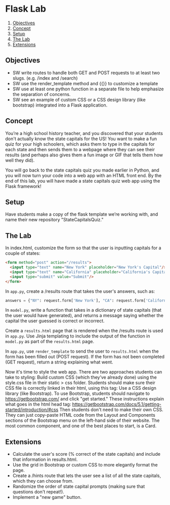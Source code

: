 # Flask Lab

1. [Objectives](#objectives)
2. [Concept](#concept)
3. [Setup](#setup)
4. [The Lab](#the-lab)
5. [Extensions](#extensions)

## Objectives

* SW write routes to handle both GET and POST requests to at least two slugs. (e.g. /index and /search)
* SW use the render_template method and {{}} to customize a template
* SW use at least one python function in a separate file to help emphasize the separation of concerns.
* SW see an example of custom CSS or a CSS design library (like bootstrap) integrated into a Flask application.

## Concept
You’re a high school history teacher, and you discovered that your students don't actually know the state capitals for the US! You want to make a fun quiz for your high schoolers, which asks them to type in the capitals for each state and then sends them to a webpage where they can see their results (and perhaps also gives them a fun image or GIF that tells them how well they did).

You will go back to the state capitals quiz you made earlier in Python, and you will now turn your code into a web app with an HTML front end. By the end of this lab, you will have made a state capitals quiz web app using the Flask framework!

## Setup

Have students make a copy of the flask template we’re working with, and name their new repository "StateCapitalsQuiz." 

## The Lab

In index.html, customize the form so that the user is inputting capitals for a couple of states:

```html
<form method="post" action="/results">
  <input type="text" name="New York" placeholder="New York's Capital"/>
  <input type="text" name="California" placeholder="California's Capital"/>
  <input type="submit" value="Submit"/>
</form>
```

In `app.py`, create a /results route that takes the user's answers, such as:

```python
answers = {"NY": request.form['New York'], "CA": request.form['California']}
```

In `model.py`, write a function that takes in a dictionary of state capitals (that the user would have generated), and returns a message saying whether the capital the user guessed is correct or incorrect.

Create a `results.html` page that is rendered when the /results route is used in `app.py`. Use Jinja templating to include the output of the function in `model.py` as part of the `results.html` page.

In `app.py`, use `render_template` to send the user to `results.html` when the form has been filled out (POST request). If the form has not been completed (GET request), return a string explaining what went.

Now it's time to style the web app. There are two approaches students can take to styling:
Build custom CSS (which they’ve already done) using the style.css file in their static > css folder. Students should make sure their CSS file is correctly linked in their html, using this tag: <link rel="stylesheet" href="../static/css/style.css">
Use a CSS design library (like Bootstrap). To use Bootstrap, students should navigate to https://getbootstrap.com/ and click "get started." These instructions explain what goes in the html head tag: https://getbootstrap.com/docs/5.1/getting-started/introduction/#css Then students don't need to make their own CSS. They can just copy-paste HTML code from the Layout and Components sections of the Bootstrap menu on the left-hand side of their website. The most common component, and one of the best places to start, is a Card.

## Extensions

* Calculate the user's score (% correct of the state capitals) and include that information in results.html.
* Use the grid in Bootstrap or custom CSS to more elegantly format the page.
* Create a /hints route that lets the user see a list of all the state capitals, which they can choose from.
* Randomize the order of state capital prompts (making sure that questions don't repeat!).
* Implement a "new game" button.
